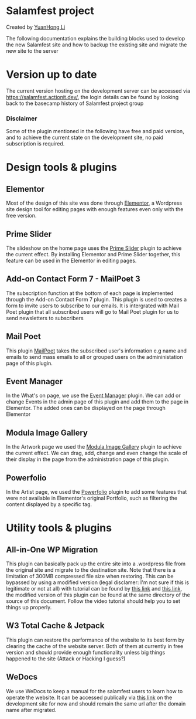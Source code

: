 # Salamfest project

Created by [YuanHong Li](https://https://github.com/RingoHanabi)

The following documentation explains the building blocks used to develop the new Salamfest site and how to backup the existing site and migrate the new site to the server

# Version up to date
The current version hosting on the development server can be accessed via https://salamfest.actionit.dev/, the login details can be found by looking back to the basecamp history of Salamfest project group

### Disclaimer
Some of the plugin mentioned in the following have free and paid version, and to achieve the current state on the development site, no paid subscription is required.

# Design tools & plugins
## Elementor
Most of the design of this site was done through [Elementor](https://elementor.com/), a Wordpress site design tool for editing pages with enough features even only with the free version.

## Prime Slider
The slideshow on the home page uses the [Prime Slider](https://primeslider.pro/) plugin to achieve the current effect. By installing Elementor and Prime Slider together, this feature can be used in the Elementor in editing pages.

## Add-on Contact Form 7 - MailPoet 3
The subscription function at the bottom of each page is implemented through the Add-on Contact Form 7 plugin. This plugin is used to creates a form to invite users to subscribe to our emails. It is intergrated with Mail Poet plugin that all subscribed users will go to Mail Poet plugin for us to send newsletters to subscribers

## Mail Poet
This plugin [MailPoet](https://www.mailpoet.com/) takes the subscribed user's information e.g name and emails to send mass emails to all or grouped users on the admininistation page of this plugin.

## Event Manager
In the What's on page, we use the [Event Manager](https://wp-eventmanager.com/) plugin. We can add or change Events in the admin page of this plugin and add them to the page in Elementor. The added ones can be displayed on the page through Elementor

## Modula Image Gallery
In the Artwork page we used the [Modula Image Gallery](https://wp-modula.com/) plugin to achieve the current effect. We can drag, add, change and even change the scale of their display in the page from the administration page of this plugin.

## Powerfolio
In the Artist page, we used the [Powerfolio](https://powerfoliowp.com/) plugin to add some features that were not available in Elementor's original Portfolio, such as filtering the content displayed by a specific tag.

# Utility tools & plugins 
## All-in-One WP Migration
This plugin can basically pack up the entire site into a .wordpress file from the original site and migrate to the destination site. Note that there is a limitation of 300MB compressed file size when restoring. This can be bypassed by using a modified version (legal disclamer: I'm not sure if this is legitimate or not at all) with tutorial can be found by [this link](https://www.youtube.com/watch?v=YZn0ObFragk) and [this link](https://www.youtube.com/watch?v=tIurrwfsCOg),  the modified version of this plugin can be found at the same directory of the source of this document. Follow the video tutorial should help you to set things up properly.

## W3 Total Cache & Jetpack
This plugin can restore the performance of the website to its best form by clearing the cache of the website server. Both of them at currently in free version and should provide enough functionality unless big things happened to the site (Attack or Hacking I guess?)

## WeDocs
We use WeDocs to keep a manual for the salamfest users to learn how to operate the website.  It can be accessed publically via [this link](https://salamfest.actionit.dev/docs/web_tutorial/) on the development site for now and should remain the same url after the domain name after migrated.
